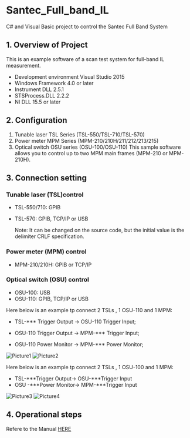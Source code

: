 # Santec_Full_band_IL
C# and Visual Basic project to control the Santec Full Band System

## 1. Overview of Project
This is an example software of a scan test system for full-band IL measurement.
  + Development environment  Visual Studio 2015
  +	Windows Framework        4.0 or later
  +	Instrument DLL           2.5.1
  +	STSProcess.DLL           2.2.2
  +	NI DLL                   15.5 or later

## 2. Configuration
1.	Tunable laser TSL Series (TSL-550/TSL-710/TSL-570)
2.	Power meter MPM Series (MPM-210/210H/211/212/213/215)
3.	Optical switch OSU series (OSU-100/OSU-110)
This sample software allows you to control up to two MPM main frames (MPM-210 or MPM-210H).

## 3. Connection setting
### Tunable laser (TSL)control
  - TSL-550/710: GPIB
  - TSL-570: GPIB, TCP/IP or USB
    
    Note: It can be changed on the source code, but the initial value is the delimiter CRLF specification.
### Power meter (MPM) control
  - MPM-210/210H: GPIB or TCP/IP 

### Optical switch (OSU) control
  - OSU-100: USB
  - OSU-110: GPIB, TCP/IP or USB

  Here below is an example tp connect 2 TSLs , 1 OSU-110 and 1 MPM:
  
  - TSL-*** Trigger Output	->	OSU-110 Trigger Input;
  
  - OSU-110 Trigger Output	->	MPM-*** Trigger Input;
  
  - OSU-110 Power Monitor	->	MPM-*** Power Monitor;
  
![Picture1](https://user-images.githubusercontent.com/103238519/220315376-7c432444-8d6f-4c68-a627-8d5e0d921457.png)
![Picture2](https://user-images.githubusercontent.com/103238519/220315398-fc2ccc09-1372-4b3f-b35e-5ae853895230.png)

Here below is an example tp connect 2 TSLs , 1 OSU-100 and 1 MPM:
  - TSL-***Trigger Output->  OSU-***Trigger Input
  - OSU -***Power Monitor->  MPM-***Trigger Input
  
![Picture3](https://user-images.githubusercontent.com/103238519/220320150-54f0f501-0a28-439c-9894-b0a2feee5346.png)
![Picture4](https://user-images.githubusercontent.com/103238519/220320191-89377eae-5bd9-48ff-927d-fb99e987eebc.png)

## 4. Operational steps

Refere to the Manual [HERE](https://github.com/santec-corporation/Santec_Full_band_IL/blob/main/Santec%20Full-Band%20IL%20Swept%20Test%20System%20Manual%20V1.pdf)

